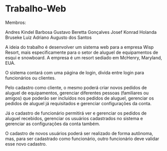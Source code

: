 # Trabalho-Web

Membros:

Andres Kindel Barbosa
Gustavo Beretta Gonçalves
Josef Konrad Holanda Bruseke
Luiz Adriano Augusto dos Santos

A ideia do trabalho é desenvolver um sistema web para a empresa Wisp Resort, mais especificamente para o setor de aluguel de equipamentos de esqui e snowboard. A empresa é um resort sediado em McHenry, Maryland, EUA.

O sistema contará com uma página de login, divida entre login para funcionários ou clientes.

Pelo cadastro como cliente, o mesmo poderá criar novos pedidos de aluguel de equipamentos, gerenciar diferentes pessoas (familiares ou amigos) que poderão ser incluídos nos pedidos de aluguel, gerenciar os pedidos de aluguel já requisitados e gerenciar configurações da conta.

Já o cadastro de funcionário permitirá ver e gerenciar os pedidos de aluguel recebidos, gerenciar os usuários cadastrados no sistema e gerenciar as configurações da conta também.

O cadastro de novos usuários poderá ser realizado de forma autônoma, mas, para ser cadastrado como funcionário, outro funcionário deve validar esse novo cadastro.
